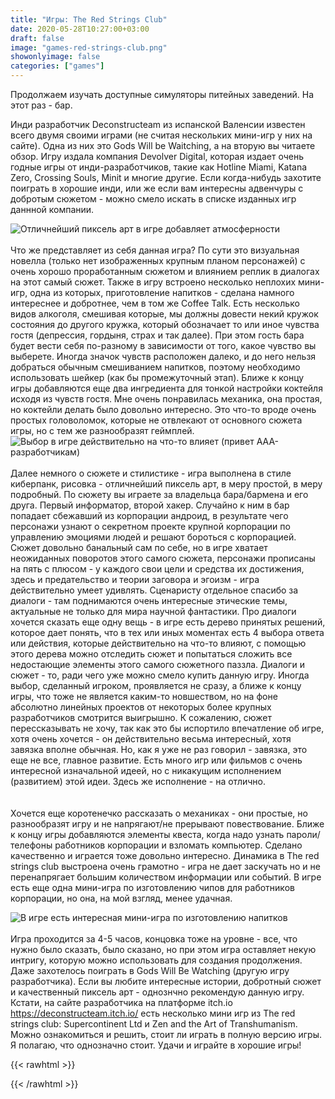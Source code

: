 ```yaml
---
title: "Игры: The Red Strings Club"
date: 2020-05-28T10:27:00+03:00
draft: false
image: "games-red-strings-club.png"
showonlyimage: false
categories: ["games"]
---
```

Продолжаем изучать доступные симуляторы питейных заведений. На этот раз - бар.
<!--more-->Инди разработчик Deconstructeam из испанской Валенсии известен всего двумя своими играми (не считая нескольких мини-игр у них на сайте). Одна из них это Gods Will be Waitching, а на вторую вы читаете обзор. Игру издала компания Devolver Digital, которая издает очень годные игры от инди-разработчиков, такие как Hotline Miami, Katana Zero, Crossing Souls, Minit и многие другие. Если когда-нибудь захотите поиграть в хорошие инди, или же если вам интересны адвенчуры с добротым сюжетом - можно смело искать в списке изданных игр даннной компании.
![Отличнейший пиксель арт в игре добавляет атмосферности](/games-red-strings-club1.png)
</br>  
Что же представляет из себя данная игра? По сути это визуальная новелла (только нет изображенных крупным планом персонажей) с очень хорошо проработанным сюжетом и влиянием реплик в диалогах на этот самый сюжет. Также в игру встроено несколько неплохих мини-игр, одна из которых, приготовление напитков - сделана намного интереснее и добротнее, чем в том же Coffee Talk. Есть несколько видов алкоголя, смешивая которые, мы должны довести некий кружок состояния до другого кружка, который обозначает то или иное чувства гостя (депрессия, гордыня, страх и так далее). При этом гость бара будет вести себя по-разному в зависимости от того, какое чувство вы выберете. Иногда значок чувств расположен далеко, и до него нельзя добраться обычным смешиванием напитков, поэтому необходимо использовать шейкер (как бы промежуточный этап). Ближе к концу игры добавляются еще два ингредиента для тонкой настройки коктейля исходя из чувств гостя. Мне очень понравилась механика, она простая, но коктейли делать было довольно интересно. Это что-то вроде очень простых головоломок, которые не отвлекают от основного сюжета игры, но с тем же разнообразят геймплей.
![Выбор в игре действительно на что-то влияет (привет ААА-разработчикам)](/games-red-strings-club2.jpg)
</br>  
Далее немного о сюжете и стилистике - игра выполнена в стиле киберпанк, рисовка - отличнейший пиксель арт, в меру простой, в меру подробный. По сюжету вы играете за владельца бара/бармена и его друга. Первый информатор, второй хакер. Случайно к ним в бар попадает сбежавший из корпорации андроид, в результате чего персонажи узнают о секретном проекте крупной корпорации по управлению эмоциями людей и решают бороться с корпорацией. Сюжет довольно банальный сам по себе, но в игре хватает неожиданных поворотов этого самого сюжета, персонажи прописаны на пять с плюсом - у каждого свои цели и средства их достижения, здесь и предательство и теории заговора и эгоизм - игра действительно умеет удивлять. Сценаристу отдельное спасибо за диалоги - там поднимаются очень интересные этические темы, актуальные не только для мира научной фантастики. Про диалоги хочется сказать еще одну вещь - в игре есть дерево принятых решений, которое дает понять, что в тех или иных моментах есть 4 выбора ответа или действия, которые действительно на что-то влияют, с помощью этого дерева можно отследить сюжет и попытаться сложить все недостающие элементы этого самого сюжетного паззла. Диалоги и сюжет - то, ради чего уже можно смело купить данную игру. Иногда выбор, сделанный игроком, проявляется не сразу, а ближе к концу игры, что тоже не является каким-то новшеством, но на фоне абсолютно линейных проектов от некоторых более крупных разработчиков смотрится выигрышно. К сожалению, сюжет перессказывать не хочу, так как это бы испортило впечатление об игре, хотя очень хочется - он действительно весьма интересный, хотя завязка вполне обычная. Но, как я уже не раз говорил - завязка, это еще не все, главное развитие. Есть много игр или фильмов с очень интересной изначальной идеей, но с никакущим исполнением (развитием) этой идеи. Здесь же исполнение - на отлично.  
</br>  
Хочется еще коротенечко рассказать о механиках - они простые, но разнообразят игру и не напрягают/не прерывают повествование. Ближе к концу игры добавляются элементы квеста, когда надо узнать пароли/телефоны работников корпорации и взломать компьютер. Сделано качественно и играется тоже довольно интересно. Динамика в The red strings club выстроена очень грамотно - игра не дает заскучать но и не перенапрягает большим количеством информации или событий. В игре есть еще одна мини-игра по изготовлению чипов для работников корпорации, но она, на мой взгляд, менее удачная.

![В игре есть интересная мини-игра по изготовлению напитков](/games-red-strings-club3.jpg)
</br>  
Игра проходится за 4-5 часов, концовка тоже на уровне - все, что нужно было сказать, было сказано, но при этом игра оставляет некую интригу, которую можно использовать для создания продолжения. Даже захотелось поиграть в Gods Will Be Watching (другую игру разработчика). Если вы любите интересные истории, добротный сюжет и качественный пиксель арт - однознчно рекомендую данную игру. Кстати, на сайте разработчика на платформе itch.io https://deconstructeam.itch.io/ есть несколько мини игр из The red strings club: Supercontinent Ltd и Zen and the Art of Transhumanism. Можно ознакомиться и решить, стоит ли играть в полную версию игры. Я полагаю, что однозначно стоит. Удачи и играйте в хорошие игры!

{{< rawhtml >}}
<div id="graphcomment"></div>
<script type="text/javascript">

  window.gc_params = {
    graphcomment_id: 'https-psyhut-ru',

    // if your website has a fixed header, indicate it's height in pixels
    fixed_header_height: 0,
  };
  
  (function() {
    var gc = document.createElement('script'); gc.type = 'text/javascript'; gc.async = true;
    gc.src = 'https://graphcomment.com/js/integration.js?' + Math.round(Math.random() * 1e8);
    (document.getElementsByTagName('head')[0] || document.getElementsByTagName('body')[0]).appendChild(gc);
  })();

</script>
{{< /rawhtml >}}